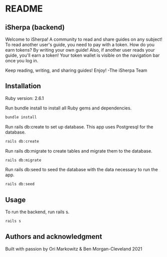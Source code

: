 # README

## iSherpa (backend)

Welcome to iSherpa! A community to read and share guides on any subject! To read another user's guide, you need to pay with a token. How do you earn tokens? By writing your own guide! Also, if another user reads your guide, you'll earn a token! Your token wallet is visible on the navigation bar once you log in.

Keep reading, writing, and sharing guides! Enjoy! -The iSherpa Team

## Installation

Ruby version: 2.6.1

Run bundle install to install all Ruby gems and dependencies.

```zsh
bundle install
```

Run rails db:create to set up database. This app uses Postgresql for the database.

```zsh
rails db:create
```

Run rails db:migrate to create tables and migrate them to the database.

```zsh
rails db:migrate
```

Run rails db:seed to seed the database with the data necessary to run the app.

```zsh
rails db:seed
```

## Usage

To run the backend, run rails s.

```zsh
rails s
```

## Authors and acknowledgment

Built with passion by Ori Markowitz & Ben Morgan-Cleveland 2021
